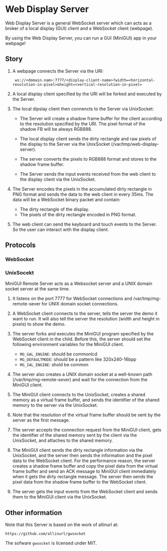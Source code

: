 # Web Display Server

Web Display Server is a general WebSocket server which can acts as a broker of 
a local display (GUI) client and a WebSocket client (webpage).

By using the Web Display Server, you can run a GUI (MiniGUI) app in your
webpage!

## Story

1. A webpage connects the Server via the URI:

        ws://<domain.nam>:7777/<display-client-name>?width=<horizontal-resolution-in-pixel>&height=<vertical-resolution-in-pixel>

2. A local display client specified by the URI will be forked and executed
   by the Server. 

3. The local dipslay client then connencts to the Server via UnixSocket:

    * The Server will create a shadow frame buffer for the client according to
      the resolution specified by the URI. The pixel format of the shadow FB 
      will be always RGB888.

    * The local display client sends the dirty rectangle and raw pixels of the
      display to the Server via the UnixSocket (/var/tmp/web-display-server).

    * The server converts the pixels to RGB888 format and stores to the shadow 
      frame buffer. 

    * The Server sends the input events received from the web client to the
      display client via the UnixSocket.

4. The Server encodes the pixels in the accumulated dirty rectangle
   in PNG format and sends the data to the web client in every 35ms.
   The data will be a WebSocket binary packet and contain:

    * The dirty rectangle of the display.
    * The pixels of the dirty rectangle encoded in PNG format.

5. The web client can send the keyboard and touch events to the Server. 
   So the user can interact with the display client.

## Protocols

### WebSocket

### UnixSocekt

MiniGUI Remote Server acts as a Websocket server and a UNIX domain socket server at
the same time.

1. It listens on the port 7777 for WebSocket connections and /var/tmp/mg-remote-sever
   for UNIX domain socket connections.

1. A WebSocket client connects to the server, tells the server the demo it want to run.
   It will also tell the server the resolution (width and height in pixels) to show the demo.

2. The server forks and executes the MiniGUI program specified by the WebSocket client
   in the child. Before this, the server should set the following environment variables
   for the MiniGUI client.

    * `MG_GAL_ENGINE`: should be commonlcd
    * `MG_DEFAULTMODE`: should be a pattern like 320x240-16bpp
    * `MG_IAL_ENGINE`: shold be common

3. The server also creates a UNIX domain socket at a well-known path (/var/tmp/mg-remote-sever)
   and wait for the connection from the MiniGUI client.

4. The MiniGUI client connects to the UnixSocket, creates a shared memory as a
   virtual frame buffer, and sends the identifier of the shared memory to the server
   via the UnixSocket.

5. Note that the resolution of the virtual frame buffer should be sent by the server as
   the first message. 

6. The server accepts the connection request from the MiniGUI client, gets the
   identifier of the shared memory sent by the client via the UnixSocket,
   and attaches to the shared memory.

7. The MiniGUI client sends the dirty rectangle information via the
   UnixSocket, and the server then sends the information and the pixel data
   to the WebSocket client. For the performance reason, the server creates
   a shadow frame buffer and copy the pixel data from the virtual frame buffer
   and send an ACK message to MiniGUI client immediately when it gets the dirty
   rectangle message. The server then sends the pixel data from the shadow 
   frame buffer to the WebSocket client.

8. The server gets the input events from the WebSocket client and sends them
   to the MiniGUI client via the UnixSocket.

## Other information

Note that this Server is based on the work of allinurl at:

    https://github.com/allinurl/gwsocket

The sofware `gwsocket` is licensed under MIT.


